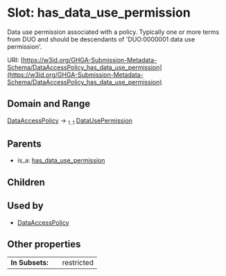 
# Slot: has_data_use_permission


Data use permission associated with a policy. Typically one or more terms from DUO and should be descendants of 'DUO:0000001 data use permission'.

URI: [https://w3id.org/GHGA-Submission-Metadata-Schema/DataAccessPolicy_has_data_use_permission](https://w3id.org/GHGA-Submission-Metadata-Schema/DataAccessPolicy_has_data_use_permission)


## Domain and Range

[DataAccessPolicy](DataAccessPolicy.md) &#8594;  <sub>1..1</sub> [DataUsePermission](DataUsePermission.md)

## Parents

 *  is_a: [has_data_use_permission](has_data_use_permission.md)

## Children


## Used by

 * [DataAccessPolicy](DataAccessPolicy.md)

## Other properties

|  |  |  |
| --- | --- | --- |
| **In Subsets:** | | restricted |

